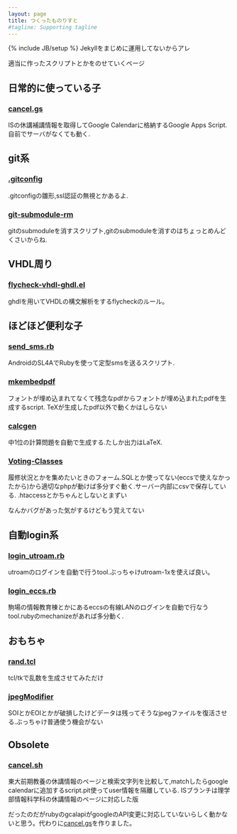 ```yaml
---
layout: page
title: つくったものりすと
#tagline: Supporting tagline
---
```

{% include JB/setup %}
Jekyllをまじめに運用してないからアレ

適当に作ったスクリプトとかをのせていくページ

日常的に使っている子
--------------------

### [cancel.gs](https://gist.github.com/MasWag/4eadd5aa7c414dd415ad)
ISの休講補講情報を取得してGoogle Calendarに格納するGoogle Apps Script.自前でサーバがなくても動く.

git系
----------------------------------------

### [.gitconfig](https://gist.github.com/MasWag/4451236)
.gitconfigの雛形,ssl認証の無視とかあるよ.

### [git-submodule-rm](https://gist.github.com/MasWag/4255594)
gitのsubmoduleを消すスクリプト,gitのsubmoduleを消すのはちょっとめんどくさいからね.

VHDL周り
--------

### [flycheck-vhdl-ghdl.el](https://gist.github.com/MasWag/4b74f9ac8f1014a73246)
ghdlを用いてVHDLの構文解析をするflycheckのルール。

ほどほど便利な子
----------------------------------------

### [send_sms.rb](https://gist.github.com/MasWag/4664969)
AndroidのSL4AでRubyを使って定型smsを送るスクリプト.

### [mkembedpdf](https://gist.github.com/MasWag/5063181)
フォントが埋め込まれてなくて残念なpdfからフォントが埋め込まれたpdfを生成するscript.
TeXが生成したpdf以外で動くかはしらない

### [calcgen](https://github.com/MasWag/calcgen)
中1位の計算問題を自動で生成する.たしか出力はLaTeX.

### [Voting-Classes](https://github.com/MasWag/Voting-Classes)
履修状況とかを集めたいときのフォーム.SQLとか使ってない(eccsで使えなかったから)から適切なphpが動けば多分すぐ動く.サーバー内部にcsvで保存している. .htaccessとかちゃんとしないとまずい

なんかバグがあった気がするけどもう覚えてない

自動login系
----------------------------------------

### [login_utroam.rb](https://gist.github.com/MasWag/7699888)
utroamのログインを自動で行うtool.ぶっちゃけutroam-1xを使えば良い。

### [login_eccs.rb](https://gist.github.com/MasWag/4315659)
駒場の情報教育棟とかにあるeccsの有線LANのログインを自動で行なうtool.rubyのmechanizeがあれば多分動く.

おもちゃ
----------------------------------------

### [rand.tcl](https://gist.github.com/MasWag/5434425)
tcl/tkで乱数を生成させてみただけ

### [jpegModifier](https://github.com/MasWag/jpegModifier)
SOIとかEOIとかが破損したけどデータは残ってそうなjpegファイルを復活させる.ぶっちゃけ普通使う機会がない

Obsolete
--------

### [cancel.sh](https://github.com/MasWag/cancel.sh)
東大前期教養の休講情報のページと検索文字列を比較して,matchしたらgoogle calendarに追加するscript.pit使ってuser情報を隔離している.
ISブランチは理学部情報科学科の休講情報のページに対応した版

だったのだがrubyのgcalapiがgoogleのAPI変更に対応していないらしく動かないと思う。代わりに[cancel.gs](https://gist.github.com/MasWag/4eadd5aa7c414dd415ad)を作りました。
